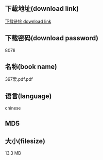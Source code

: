 ## 下载地址(download link)
[下载链接 download link](https://tutu365.netlify.app/?s=397%E7%88%B1.pdf)

## 下载密码(download password)
8078

## 名称(book name)
397爱.pdf.pdf

## 语言(language)
chinese

## MD5


## 大小(filesize)
13.3 MB
